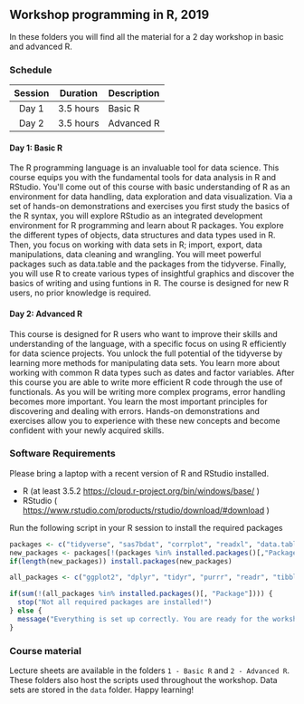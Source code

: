 ## Workshop programming in R, 2019

In these folders you will find all the material for a 2 day workshop in basic and advanced R.

### Schedule

| Session | Duration      | Description |
|:-------:|-----------|-------------|
| Day 1   | 3.5 hours | Basic R     |
| Day 2   | 3.5 hours | Advanced R  |

#### Day 1: Basic R

The R programming language is an invaluable tool for data science. This course equips you with the fundamental tools for data analysis in R and RStudio. You'll come out of this course with basic understanding of R as an environment for data handling, data exploration and data visualization. Via a set of hands-on demonstrations and exercises you first study the basics of the R syntax, you will explore RStudio as an integrated development environment for R programming and learn about R packages. You explore the different types of objects, data structures and data types used in R. Then, you focus on working with data sets in R; import, export, data manipulations, data cleaning and wrangling. You will meet powerful packages such as data.table and the packages from the tidyverse. Finally, you will use R to create various types of insightful graphics and discover the basics of writing and using funtions in R. The course is designed for new R users, no prior knowledge is required.

#### Day 2: Advanced R

This course is designed for R users who want to improve their skills and understanding of the language, with a specific focus on using R efficiently for data science projects. You unlock the full potential of the tidyverse by learning more methods for manipulating data sets. You learn more about working with common R data types such as dates and factor variables. After this course you are able to write more efficient R code through the use of functionals. As you will be writing more complex programs, error handling becomes more important. You learn the most important principles for discovering and dealing with errors. Hands-on demonstrations and exercises allow you to experience with these new concepts and become confident with your newly acquired skills.

### Software Requirements

Please bring a laptop with a recent version of R and RStudio installed.

- R (at least 3.5.2 <https://cloud.r-project.org/bin/windows/base/> )
- RStudio ( <https://www.rstudio.com/products/rstudio/download/#download> )

Run the following script in your R session to install the required packages


```r
packages <- c("tidyverse", "sas7bdat", "corrplot", "readxl", "data.table", "gapminder", "microbenchmark")
new_packages <- packages[!(packages %in% installed.packages()[,"Package"])]
if(length(new_packages)) install.packages(new_packages)

all_packages <- c("ggplot2", "dplyr", "tidyr", "purrr", "readr", "tibble", "lubridate", "sas7bdat", "corrplot", "readxl", "data.table", "gapminder", "microbenchmark")

if(sum(!(all_packages %in% installed.packages()[, "Package"]))) {
  stop("Not all required packages are installed!")
} else {
  message("Everything is set up correctly. You are ready for the workshop!")
}
```

### Course material

Lecture sheets are available in the folders `1 - Basic R` and `2 - Advanced R`. These folders also host the scripts used throughout the workshop. Data sets are stored in the `data` folder. Happy learning!

